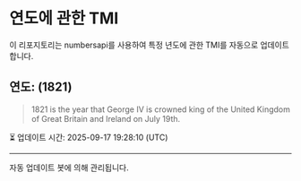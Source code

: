 
# 연도에 관한 TMI

이 리포지토리는 numbersapi를 사용하여 특정 년도에 관한 TMI를 자동으로 업데이트합니다.

## 연도: (1821)
> 1821 is the year that George IV is crowned king of the United Kingdom of Great Britain and Ireland on July 19th.

⏳ 업데이트 시간: 2025-09-17 19:28:10 (UTC)

---
자동 업데이트 봇에 의해 관리됩니다.
